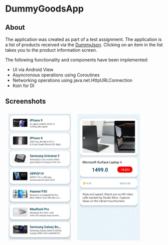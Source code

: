 # DummyGoodsApp

## About
The application was created as part of a test assignment.
The application is a list of products received via the [DummyJson]("http://dummyjson.com/products"). Clicking on an item in the list takes you to the product information screen.

The following functionality and components have been implemented:
 - UI via Android View
 - Asyncronous operations using Coroutines
 - Networking operations using java.net.HttpURLConnection
 - Koin for DI

## Screenshots

[<img src="screenshots/photo1.jpg" align="left"
width="200" hspace="10" vspace="10">](screenshots/photo1.jpg)
[<img src="screenshots/photo2.jpg" align="center"
width="200" hspace="10" vspace="10">](screenshots/photo2.jpg)

